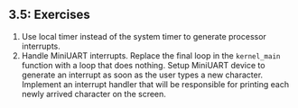 ## 3.5: Exercises

1. Use local timer instead of the system timer to generate processor interrupts.
1. Handle MiniUART interrupts. Replace the final loop in the `kernel_main` function with a loop that does nothing. Setup MiniUART device to generate an interrupt as soon as the user types a new character. Implement an interrupt handler that will be responsible for printing each newly arrived character on the screen.
